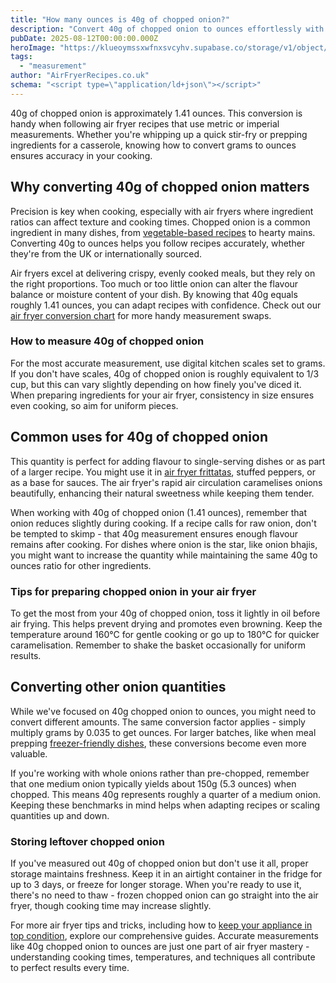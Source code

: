 ```yaml
---
title: "How many ounces is 40g of chopped onion?"
description: "Convert 40g of chopped onion to ounces effortlessly with our simple guide. Perfect for air fryer recipes and precise cooking measurements."
pubDate: 2025-08-12T00:00:00.000Z
heroImage: "https://klueoymssxwfnxsvcyhv.supabase.co/storage/v1/object/public/md/40g-chopped-onion-to-ounces-b0d2cd46.webp"
tags:
  - "measurement"
author: "AirFryerRecipes.co.uk"
schema: "<script type=\"application/ld+json\"></script>"
---
```


<p>40g of chopped onion is approximately 1.41 ounces. This conversion is handy when following air fryer recipes that use metric or imperial measurements. Whether you're whipping up a quick stir-fry or prepping ingredients for a casserole, knowing how to convert grams to ounces ensures accuracy in your cooking.</p>

<h2>Why converting 40g of chopped onion matters</h2>  
<p>Precision is key when cooking, especially with air fryers where ingredient ratios can affect texture and cooking times. Chopped onion is a common ingredient in many dishes, from <a href=https://www.airfryerrecipe.co.uk/recipe-category/vegetables>vegetable-based recipes</a> to hearty mains. Converting 40g to ounces helps you follow recipes accurately, whether they're from the UK or internationally sourced.</p>  
<p>Air fryers excel at delivering crispy, evenly cooked meals, but they rely on the right proportions. Too much or too little onion can alter the flavour balance or moisture content of your dish. By knowing that 40g equals roughly 1.41 ounces, you can adapt recipes with confidence. Check out our <a href=https://www.airfryerrecipe.co.uk/air-fryer-conversion-chart>air fryer conversion chart</a> for more handy measurement swaps.</p>

<h3>How to measure 40g of chopped onion</h3>  
<p>For the most accurate measurement, use digital kitchen scales set to grams. If you don't have scales, 40g of chopped onion is roughly equivalent to 1/3 cup, but this can vary slightly depending on how finely you've diced it. When preparing ingredients for your air fryer, consistency in size ensures even cooking, so aim for uniform pieces.</p>

<h2>Common uses for 40g of chopped onion</h2>  
<p>This quantity is perfect for adding flavour to single-serving dishes or as part of a larger recipe. You might use it in <a href=https://www.airfryerrecipe.co.uk/recipes>air fryer frittatas</a>, stuffed peppers, or as a base for sauces. The air fryer's rapid air circulation caramelises onions beautifully, enhancing their natural sweetness while keeping them tender.</p>  
<p>When working with 40g of chopped onion (1.41 ounces), remember that onion reduces slightly during cooking. If a recipe calls for raw onion, don't be tempted to skimp - that 40g measurement ensures enough flavour remains after cooking. For dishes where onion is the star, like onion bhajis, you might want to increase the quantity while maintaining the same 40g to ounces ratio for other ingredients.</p>

<h3>Tips for preparing chopped onion in your air fryer</h3>  
<p>To get the most from your 40g of chopped onion, toss it lightly in oil before air frying. This helps prevent drying and promotes even browning. Keep the temperature around 160°C for gentle cooking or go up to 180°C for quicker caramelisation. Remember to shake the basket occasionally for uniform results.</p>

<h2>Converting other onion quantities</h2>  
<p>While we've focused on 40g chopped onion to ounces, you might need to convert different amounts. The same conversion factor applies - simply multiply grams by 0.035 to get ounces. For larger batches, like when meal prepping <a href=https://www.airfryerrecipe.co.uk/recipe-category/meal-prep>freezer-friendly dishes</a>, these conversions become even more valuable.</p>  
<p>If you're working with whole onions rather than pre-chopped, remember that one medium onion typically yields about 150g (5.3 ounces) when chopped. This means 40g represents roughly a quarter of a medium onion. Keeping these benchmarks in mind helps when adapting recipes or scaling quantities up and down.</p>

<h3>Storing leftover chopped onion</h3>  
<p>If you've measured out 40g of chopped onion but don't use it all, proper storage maintains freshness. Keep it in an airtight container in the fridge for up to 3 days, or freeze for longer storage. When you're ready to use it, there's no need to thaw - frozen chopped onion can go straight into the air fryer, though cooking time may increase slightly.</p>

<p>For more air fryer tips and tricks, including how to <a href=https://www.airfryerrecipe.co.uk/air-fryer-cleaner>keep your appliance in top condition</a>, explore our comprehensive guides. Accurate measurements like 40g chopped onion to ounces are just one part of air fryer mastery - understanding cooking times, temperatures, and techniques all contribute to perfect results every time.</p>
